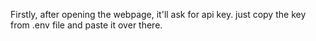 Firstly, after opening the webpage, it'll ask for api key. just copy the key from .env file and paste it over there.
